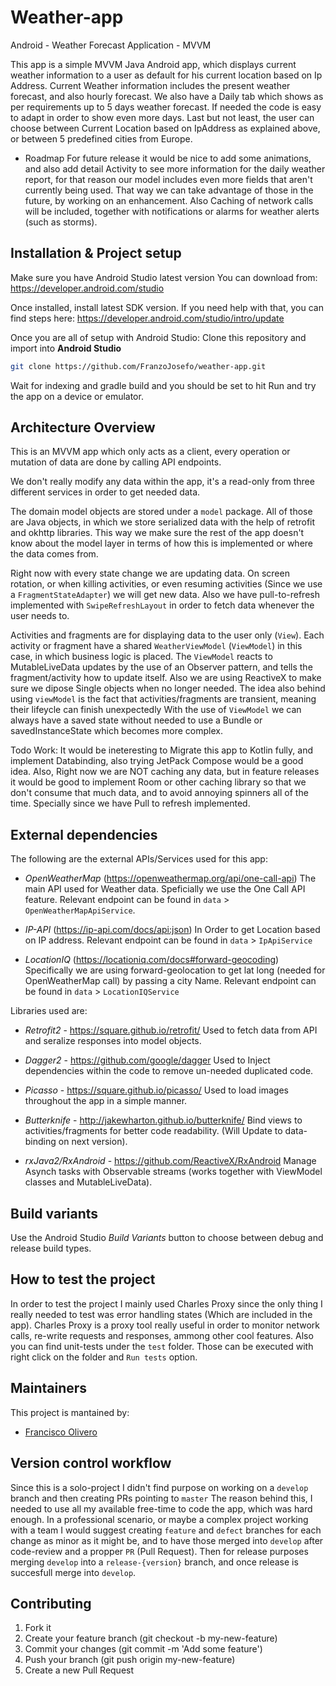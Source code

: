 # Weather-app
Android - Weather Forecast Application - MVVM

This app is a simple MVVM Java Android app, which displays current weather information to a user as default for his current location based on Ip Address.
Current Weather information includes the present weather forecast, and also hourly forecast. 
We also have a Daily tab which shows as per requirements up to 5 days weather forecast. If needed the code is easy to adapt in order to show even more days.
Last but not least, the user can choose between Current Location based on IpAddress as explained above, or between 5 predefined cities from Europe.

- Roadmap
For future release it would be nice to add some animations, and also add detail Activity to see more information for the daily weather report,
for that reason our model includes even more fields that aren't currently being used. That way we can take advantage of those in the future,
by working on an enhancement. Also Caching of network calls will be included, together with notifications or alarms for weather alerts (such as storms).

## Installation & Project setup

Make sure you have Android Studio latest version
You can download from: https://developer.android.com/studio

Once installed, install latest SDK version. 
If you need help with that, you can find steps here: https://developer.android.com/studio/intro/update

Once you are all of setup with Android Studio:
Clone this repository and import into **Android Studio**
```bash
git clone https://github.com/FranzoJosefo/weather-app.git
```
Wait for indexing and gradle build and you should be set to hit Run and try the app on a device or emulator.

## Architecture Overview
This is an MVVM app which only acts as a client, 
every operation or mutation of data are done by calling API endpoints. 

We don't really modify any data within the app, 
it's a read-only from three different services in order to get needed data.

The domain model objects are stored under a `model` package. All of those are Java objects, 
in which we store serialized data with the help of retrofit and okhttp libraries.
This way we make sure the rest of the app doesn't know about the model layer
in terms of how this is implemented or where the data comes from.

Right now with every state change we are updating data.
On screen rotation, or when killing activities, or even resuming activities (Since we use a `FragmentStateAdapter`) we will get new data.
Also we have pull-to-refresh implemented with `SwipeRefreshLayout` in order to fetch data whenever the user needs to.

Activities and fragments are for displaying data to the user only (`View`). Each
activity or fragment have a shared `WeatherViewModel` (`ViewModel`) in this case, in which business
logic is placed. The `ViewModel` reacts to MutableLiveData updates by the use of an Observer pattern, 
and tells the fragment/activity how to update itself.
Also we are using ReactiveX to make sure we dipose Single objects when no longer needed.
The idea also behind using `viewModel` is the fact that activities/fragments are transient, meaning their lifeycle can finish unexpectedly
With the use of `ViewModel` we can always have a saved state without needed to use a Bundle or savedInstanceState which becomes more complex.

Todo Work:
It would be ineteresting to Migrate this app to Kotlin fully, and implement Databinding, also trying JetPack Compose would be a good idea.
Also, Right now we are NOT caching any data, but in feature releases it would be good to implement Room or other caching library
so that we don't consume that much data, and to avoid annoying spinners all of the time. Specially since we have Pull to refresh implemented.

## External dependencies
The following are the external APIs/Services used for this app:

- *OpenWeatherMap* (https://openweathermap.org/api/one-call-api)
  The main API used for Weather data.
  Speficially we use the One Call API feature. 
  Relevant endpoint can be found in `data` > `OpenWeatherMapApiService`.

- *IP-API* (https://ip-api.com/docs/api:json)
  In Order to get Location based on IP address. 
  Relevant endpoint can be found in `data` > `IpApiService`

- *LocationIQ* (https://locationiq.com/docs#forward-geocoding)
  Specifically we are using forward-geolocation to get lat long (needed for OpenWeatherMap call) by passing a city Name.
  Relevant endpoint can be found in `data` > `LocationIQService`

Libraries used are:

- *Retrofit2* - https://square.github.io/retrofit/
  Used to fetch data from API and seralize responses into model objects.

- *Dagger2* - https://github.com/google/dagger
  Used to Inject dependencies within the code to remove un-needed duplicated code.
  
- *Picasso* - https://square.github.io/picasso/
  Used to load images throughout the app in a simple manner.
  
- *Butterknife* - http://jakewharton.github.io/butterknife/
  Bind views to activities/fragments for better code readability. (Will Update to data-binding on next version).
  
- *rxJava2/RxAndroid* - https://github.com/ReactiveX/RxAndroid
  Manage Asynch tasks with Observable streams (works together with ViewModel classes and MutableLiveData).

## Build variants
Use the Android Studio *Build Variants* button to choose between debug and release build types.

## How to test the project
In order to test the project I mainly used Charles Proxy since the only thing I really needed to test was error handling states (Which are included in the app). Charles Proxy is a proxy tool really useful in order to monitor network calls, re-write requests and responses, ammong other cool features.
Also you can find unit-tests under the `test` folder. Those can be executed with right click on the folder and `Run tests` option. 

## Maintainers
This project is mantained by:
* [Francisco Olivero](http://github.com/franzojosefo)

## Version control workflow
Since this is a solo-project I didn't find purpose on working on a `develop` branch and then creating PRs pointing to `master`
The reason behind this, I needed to use all my available free-time to code the app, which was hard enough. 
In a professional scenario, or maybe a complex project working with a team I would suggest creating `feature` and `defect` branches for each change as minor as it might be, and to have those merged into `develop` after code-review and a propper `PR` (Pull Request). 
Then for release purposes merging `develop` into a `release-{version}` branch, and once release is succesfull merge into `develop`. 

## Contributing
1. Fork it
2. Create your feature branch (git checkout -b my-new-feature)
3. Commit your changes (git commit -m 'Add some feature')
5. Push your branch (git push origin my-new-feature)
6. Create a new Pull Request
